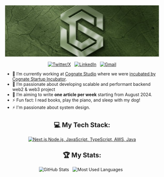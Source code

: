<div align="center">

[![Hello World, I'm Jasper!](assets/header.jpeg)](https://github.com/kshyun28)
<!-- Background GIF by [Aliciel](https://www.pinterest.com/pin/5277724550564022/) on [Pinterest](https://www.pinterest.com/). -->

[![Twitter/X](https://skillicons.dev/icons?i=twitter)](https://twitter.com/kshyun28) &nbsp;
[![LinkedIn](https://skillicons.dev/icons?i=linkedin)](https://www.linkedhttps://www.linkedin.com/in/okafor-victor-a40971232/) &nbsp;
[![Gmail](https://skillicons.dev/icons?i=gmail)](mailto:okaforv914@@gmail.com?subject=Hello%20Victor,%20From%20Github)

</div>

- 🔭 I’m currently working at [Cognate Studio](x.com/cognate_studio) where we were [incubated by Cognate Startup Incubator](https://x.com/cognate_studio). 
- 🌱 I’m passionate about developing scalable and performant backend web2 & web3 project
- 📝 I’m aiming to write **one article per week** starting from August 2024.
- ⚡ Fun fact: I read books, play the piano, and sleep with my dog!
- ⚡ I'm passionate about system design. 

<div align="center">


## 💻 My Tech Stack:

[![Next.js,Node.js, JavaScript,  TypeScript, AWS, Java](https://skillicons.dev/icons?i=next,nodejs,js,ts,aws,java)](https://skillicons.dev)

<!-- ## 📖 Read My Blogs:

<p>
    <a target="_blank"href="https://dev.to/kshyun28"><img alt="dev.to" src="https://img.shields.io/badge/dev.to-0A0A0A?style=for-the-badge&logo=dev.to&logoColor=white" /></a>&nbsp;&nbsp;
    <a target="_blank"href="https://kshyun28.hashnode.dev/"><img alt="Hashnode" src="https://img.shields.io/badge/Hashnode-2962FF?style=for-the-badge&logo=hashnode&logoColor=white" /></a>&nbsp;&nbsp;
    <a target="_blank"href="https://medium.com/@kshyun28"><img alt="Medium" src="https://img.shields.io/badge/Medium-12100E?style=for-the-badge&logo=medium&logoColor=white" /></a>&nbsp;&nbsp;
</p> -->

## 🏆 My Stats:

<p>
    <img height=175 alt="GitHub Stats" src="https://github-readme-stats.vercel.app/api?username=victor-914&show_icons=true&count_private=true&theme=dark" />&nbsp;&nbsp;
    <img height=175 alt="Most Used Languages" src="https://github-readme-stats.vercel.app/api/top-langs/?username=victor-914&layout=compact&theme=dark" />&nbsp;&nbsp;
</p>

</div>
